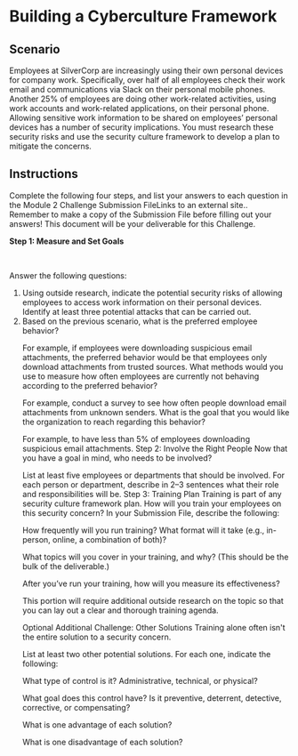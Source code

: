 # Building a Cyberculture Framework

<h2>Scenario</h2>
Employees at SilverCorp are increasingly using their own personal devices for company work.
Specifically, over half of all employees check their work email and communications via Slack on their personal mobile phones.
Another 25% of employees are doing other work-related activities, using work accounts and work-related applications, on their personal phone.
Allowing sensitive work information to be shared on employees’ personal devices has a number of security implications. You must research these security risks and use the security culture framework to develop a plan to mitigate the concerns.

<h2>Instructions</h2>
Complete the following four steps, and list your answers to each question in the Module 2 Challenge Submission FileLinks to an external site.. Remember to make a copy of the Submission File before filling out your answers! This document will be your deliverable for this Challenge.

<br> 

<b> Step 1: Measure and Set Goals </b>

<br> 

Answer the following questions:
<ol type="1">
  <li>Using outside research, indicate the potential security risks of allowing employees to access work information on their personal devices. Identify at least three potential attacks that can be carried out. </li>
  <li>Based on the previous scenario, what is the preferred employee behavior? </li>

For example, if employees were downloading suspicious email attachments, the preferred behavior would be that employees only download attachments from trusted sources.
What methods would you use to measure how often employees are currently not behaving according to the preferred behavior?

For example, conduct a survey to see how often people download email attachments from unknown senders.
What is the goal that you would like the organization to reach regarding this behavior?

For example, to have less than 5% of employees downloading suspicious email attachments.
Step 2: Involve the Right People
Now that you have a goal in mind, who needs to be involved?

List at least five employees or departments that should be involved. For each person or department, describe in 2–3 sentences what their role and responsibilities will be.
Step 3: Training Plan
Training is part of any security culture framework plan. How will you train your employees on this security concern? In your Submission File, describe the following:

How frequently will you run training? What format will it take (e.g., in-person, online, a combination of both)?

What topics will you cover in your training, and why? (This should be the bulk of the deliverable.)

After you’ve run your training, how will you measure its effectiveness?

This portion will require additional outside research on the topic so that you can lay out a clear and thorough training agenda.

Optional Additional Challenge: Other Solutions
Training alone often isn't the entire solution to a security concern.

List at least two other potential solutions. For each one, indicate the following:

What type of control is it? Administrative, technical, or physical?

What goal does this control have? Is it preventive, deterrent, detective, corrective, or compensating?

What is one advantage of each solution?

What is one disadvantage of each solution?
